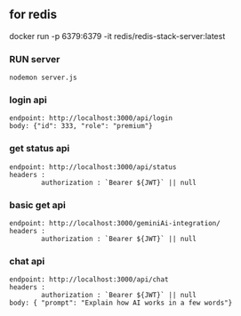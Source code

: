 ## for redis
docker run -p 6379:6379 -it redis/redis-stack-server:latest


### RUN server
    nodemon server.js

### login api
    endpoint: http://localhost:3000/api/login
    body: {"id": 333, "role": "premium"}

### get status api
    endpoint: http://localhost:3000/api/status
    headers : 
            authorization : `Bearer ${JWT}` || null

### basic get api
    endpoint: http://localhost:3000/geminiAi-integration/
    headers : 
            authorization : `Bearer ${JWT}` || null

### chat api    
    endpoint: http://localhost:3000/api/chat
    headers : 
            authorization : `Bearer ${JWT}` || null
    body: { "prompt": "Explain how AI works in a few words"}
